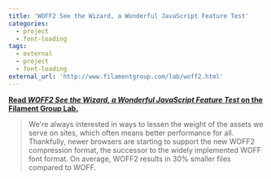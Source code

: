 ```yaml
---
title: 'WOFF2 See the Wizard, a Wonderful JavaScript Feature Test'
categories:
  - project
  - font-loading
tags:
  - external
  - project
  - font-loading
external_url: 'http://www.filamentgroup.com/lab/woff2.html'
---
```


[**Read *WOFF2 See the Wizard, a Wonderful JavaScript Feature Test* on the Filament Group Lab.**](http://www.filamentgroup.com/lab/woff2.html)

> We're always interested in ways to lessen the weight of the assets we serve on sites, which often means better performance for all. Thankfully, newer browsers are starting to support the new WOFF2 compression format, the successor to the widely implemented WOFF font format. On average, WOFF2 results in 30% smaller files compared to WOFF.
